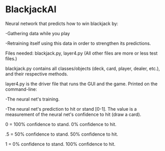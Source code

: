 # BlackjackAI
Neural network that predicts how to win blackjack by:

-Gathering data while you play

-Retraining itself using this data in order to strengthen its predictions.


Files needed: blackjack.py, layer4.py
(All other files are more or less test files.)


blackjack.py contains all classes/objects (deck, card, player, dealer, etc.), 
and their respective methods.


layer4.py is the driver file that runs the GUI and the game. 
Printed on the command-line:

-The neural net's training.

-The neural net's prediction to hit or stand [0-1].
The value is a measurement of the neural net's confidence to hit (draw a card).

0 = 100% confidence to stand. 0% confidence to hit.

.5 = 50% confidence to stand. 50% confidence to hit.

1 = 0% confidence to stand. 100% confidence to hit.
